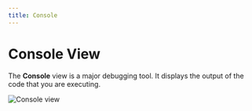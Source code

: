 ```yaml
---
title: Console
---
```


Console View
===

The **Console** view is a major debugging tool. It displays the output of the code that you are executing.

![Console view](../../../images/ide_view_console.png)


